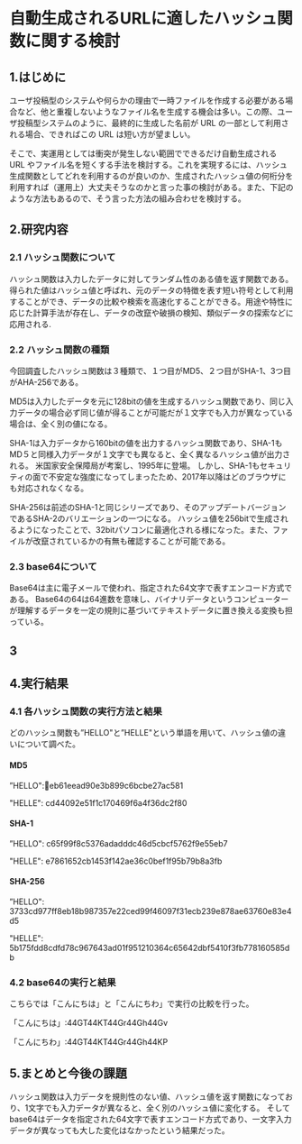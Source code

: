 # 自動生成されるURLに適したハッシュ関数に関する検討

## 1.はじめに
ユーザ投稿型のシステムや何らかの理由で一時ファイルを作成する必要がある場合など、他と重複しないようなファイル名を生成する機会は多い。この際、ユーザ投稿型システムのように、最終的に生成した名前が URL の一部として利用される場合、できればこの URL は短い方が望ましい。

そこで、実運用としては衝突が発生しない範囲でできるだけ自動生成される URL やファイル名を短くする手法を検討する。これを実現するには、ハッシュ生成関数としてどれを利用するのが良いのか、生成されたハッシュ値の何桁分を利用すれば（運用上）大丈夫そうなのかと言った事の検討がある。また、下記のような方法もあるので、そう言った方法の組み合わせを検討する。


## 2.研究内容

### 2.1 ハッシュ関数について
ハッシュ関数は入力したデータに対してランダム性のある値を返す関数である。得られた値はハッシュ値と呼ばれ、元のデータの特徴を表す短い符号として利用することができ、データの比較や検索を高速化することができる。用途や特性に応じた計算手法が存在し、データの改竄や破損の検知、類似データの探索などに応用される.
### 2.2 ハッシュ関数の種類
今回調査したハッシュ関数は３種類で、１つ目がMD5、２つ目がSHA-1、3つ目がAHA-256である。

MD5は入力したデータを元に128bitの値を生成するハッシュ関数であり、同じ入力データの場合必ず同じ値が得ることが可能だが１文字でも入力が異なっている場合は、全く別の値になる。

SHA-1は入力データから160bitの値を出力するハッシュ関数であり、SHA-1もMD５と同様入力データが１文字でも異なると、全く異なるハッシュ値が出力される。
米国家安全保障局が考案し、1995年に登場。
しかし、SHA-1もセキュリティの面で不安定な強度になってしまったため、2017年以降はどのブラウザにも対応されなくなる。

SHA-256は前述のSHA-1と同じシリーズであり、そのアップデートバージョンであるSHA-2のバリエーションの一つになる。
ハッシュ値を256bitで生成されるようになったことで、32bitパソコンに最適化される様になった。また、ファイルが改竄されているかの有無も確認することが可能である。

### 2.3 base64について
Base64は主に電子メールで使われ、指定された64文字で表すエンコード方式である。
Base64の64は64進数を意味し、バイナリデータというコンピューターが理解するデータを一定の規則に基づいてテキストデータに置き換える変換も担っている。

## 3 

## 4.実行結果

### 4.1 各ハッシュ関数の実行方法と結果

どのハッシュ関数も”HELLO"と”HELLE"という単語を用いて、ハッシュ値の違いについて調べた。

#### MD5 

”HELLO":eb61eead90e3b899c6bcbe27ac581

"HELLE": cd44092e51f1c170469f6a4f36dc2f80

#### SHA-1

”HELLO":  c65f99f8c5376adadddc46d5cbcf5762f9e55eb7

"HELLE": e7861652cb1453f142ae36c0bef1f95b79b8a3fb

#### SHA-256

”HELLO": 3733cd977ff8eb18b987357e22ced99f46097f31ecb239e878ae63760e83e4d5

"HELLE": 5b175fdd8cdfd78c967643ad01f951210364c65642dbf5410f3fb778160585db


### 4.2 base64の実行と結果
こちらでは「こんにちは」と「こんにちわ」で実行の比較を行った。

「こんにちは」:44GT44KT44Gr44Gh44Gv

「こんにちわ」:44GT44KT44Gr44Gh44KP


##  5.まとめと今後の課題
ハッシュ関数は入力データを規則性のない値、ハッシュ値を返す関数になっており、1文字でも入力データが異なると、全く別のハッシュ値に変化する。
そしてbase64はデータを指定された64文字で表すエンコード方式であり、一文字入力データが異なっても大した変化はなかったという結果だった。
